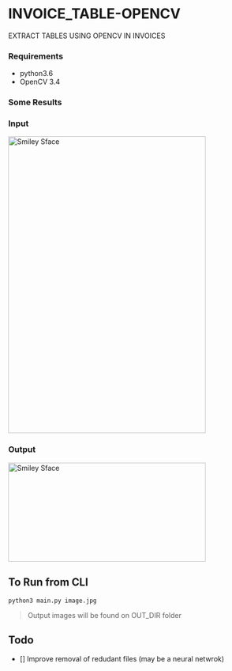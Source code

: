 # INVOICE_TABLE-OPENCV
EXTRACT TABLES USING OPENCV  IN INVOICES


### Requirements 
 - python3.6
 - OpenCV 3.4

### Some Results
### Input
<img src=https://github.com/anish9/INVOICE_TABLE-OPENCV/blob/master/OUT_DIR/A2.jpg alt="Smiley Sface" height="600" width="400">

### Output
<img src=https://github.com/anish9/INVOICE_TABLE-OPENCV/blob/master/OUT_DIR/0c.jpg alt="Smiley Sface" height="200" width="400">

## To Run from CLI
```
python3 main.py image.jpg

```
>  Output images will be found on OUT_DIR folder


 ## Todo
- [] Improve removal of redudant files (may be a neural netwrok)

